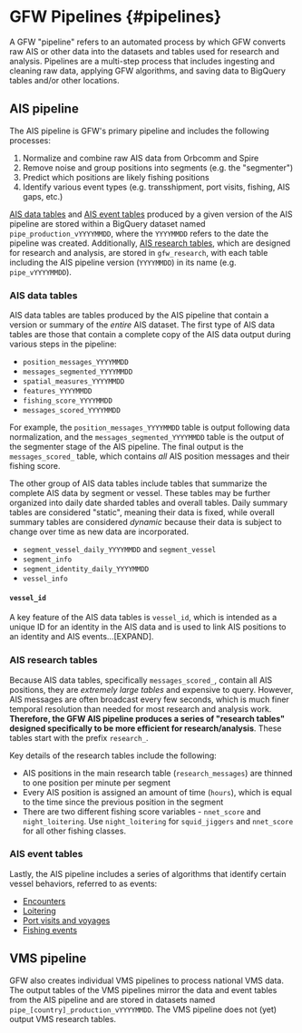 # GFW Pipelines {#pipelines}

A GFW "pipeline" refers to an automated process by which GFW converts raw AIS or other data into the datasets and tables used for research and analysis. Pipelines are a multi-step process that includes ingesting and cleaning raw data, applying GFW algorithms, and saving data to BigQuery tables and/or other locations. 
 
## AIS pipeline

The AIS pipeline is GFW's primary pipeline and includes the following processes:

1. Normalize and combine raw AIS data from Orbcomm and Spire
2. Remove noise and group positions into segments (e.g. the "segmenter") 
3. Predict which positions are likely fishing positions
4. Identify various event types (e.g. transshipment, port visits, fishing, AIS gaps, etc.) 

[AIS data tables](#AIS-data-tables) and [AIS event tables](#AIS-event-tables) produced by a given version of the AIS pipeline are stored within a BigQuery dataset named `pipe_production_vYYYYMMDD`, where the `YYYYMMDD` refers to the date the pipeline was created. Additionally, [AIS research tables](#AIS-research-tables), which are designed for research and analysis, are stored in `gfw_research`, with each table including the AIS pipeline version (`YYYYMMDD`) in its name (e.g. `pipe_vYYYYMMDD`).   

### AIS data tables

AIS data tables are tables produced by the AIS pipeline that contain a version or summary of the *entire* AIS dataset. The first type of AIS data tables are those that contain a complete copy of the AIS data output during various steps in the pipeline: 

+ `position_messages_YYYYMMDD`
+ `messages_segmented_YYYYMMDD`
+ `spatial_measures_YYYYMMDD`
+ `features_YYYYMMDD`
+ `fishing_score_YYYYMMDD`
+ `messages_scored_YYYYMMDD`

For example, the `position_messages_YYYYMMDD` table is output following data normalization, and the `messages_segmented_YYYYMMDD` table is the output of the segmenter stage of the AIS pipeline. The final output is the `messages_scored_` table, which contains *all* AIS position messages and their fishing score.

The other group of AIS data tables include tables that summarize the complete AIS data by segment or vessel. These tables may be further organized into daily date sharded tables and overall tables. Daily summary tables are considered "static", meaning their data is fixed, while overall summary tables are considered *dynamic* because their data is subject to change over time as new data are incorporated.   

+ `segment_vessel_daily_YYYYMMDD` and `segment_vessel`
+ `segment_info`
+ `segment_identity_daily_YYYYMMDD`
+ `vessel_info`

#### `vessel_id`

A key feature of the AIS data tables is `vessel_id`, which is intended as a unique ID for an identity in the AIS data and is used to link AIS positions to an identity and AIS events...[EXPAND].

### AIS research tables

Because AIS data tables, specifically `messages_scored_`, contain all AIS positions, they are *extremely large tables* and expensive to query. However, AIS messages are often broadcast every few seconds, which is much finer temporal resolution than needed for most research and analysis work. **Therefore, the GFW AIS pipeline produces a series of "research tables" designed specifically to be more efficient for research/analysis**. These tables start with the prefix `research_`. 

Key details of the research tables include the following:
+ AIS positions in the main research table (`research_messages`) are thinned to one position per minute per segment
+ Every AIS position is assigned an amount of time (`hours`), which is equal to the time since the previous position in the segment
+ There are two different fishing score variables - `nnet_score` and `night_loitering`. Use `night_loitering` for  `squid_jiggers` and `nnet_score` for all other fishing classes.

### AIS event tables

Lastly, the AIS pipeline includes a series of algorithms that identify certain vessel behaviors, referred to as events:
+ [Encounters](https://github.com/GlobalFishingWatch/bigquery-documentation-wf827/wiki/Encounters)
+ [Loitering](https://github.com/GlobalFishingWatch/bigquery-documentation-wf827/wiki/Loitering)
+ [Port visits and voyages](https://github.com/GlobalFishingWatch/bigquery-documentation-wf827/wiki/Ports-and-voyages)
+ [Fishing events](https://github.com/GlobalFishingWatch/bigquery-documentation-wf827/wiki/Fishing-events)  

## VMS pipeline

GFW also creates individual VMS pipelines to process national VMS data. The output tables of the VMS pipelines mirror the data and event tables from the AIS pipeline and are stored in datasets named `pipe_[country]_production_vYYYYMMDD`. The VMS pipeline does not (yet) output VMS research tables.

